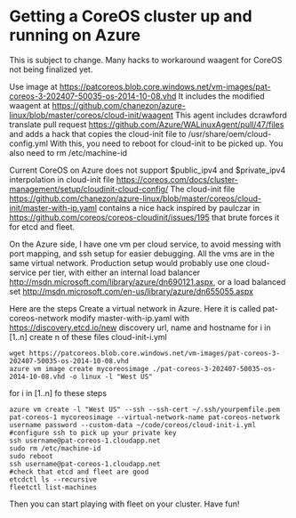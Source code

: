 # Getting a CoreOS cluster up and running on Azure

This is subject to change. Many hacks to workaround waagent for CoreOS not being finalized yet.

Use image at https://patcoreos.blob.core.windows.net/vm-images/pat-coreos-3-202407-50035-os-2014-10-08.vhd
It includes the modified waagent at https://github.com/chanezon/azure-linux/blob/master/coreos/cloud-init/waagent
This agent includes dcrawford translate pull request https://github.com/Azure/WALinuxAgent/pull/47/files and adds a hack that copies the cloud-init file to /usr/share/oem/cloud-config.yml 
With this, you need to reboot for cloud-init to be picked up.
You also need to rm /etc/machine-id

Current CoreOS on Azure does not support $public_ipv4 and $private_ipv4 interpolation in cloud-init file https://coreos.com/docs/cluster-management/setup/cloudinit-cloud-config/
The cloud-init file https://github.com/chanezon/azure-linux/blob/master/coreos/cloud-init/master-with-ip.yaml contains a nice hack inspired by paulczar in https://github.com/coreos/coreos-cloudinit/issues/195 that brute forces it for etcd and fleet.

On the Azure side, I have one vm per cloud service, to avoid messing with port mapping, and ssh setup for easier debugging. All the vms are in the same virtual network.
Production setup would probably use one cloud-service per tier, with either an internal load balancer http://msdn.microsoft.com/library/azure/dn690121.aspx, or a load balanced set http://msdn.microsoft.com/en-us/library/azure/dn655055.aspx

Here are the steps
Create a virtual network in Azure. Here it is called pat-coreos-network
modify master-with-ip.yaml with https://discovery.etcd.io/new discovery url, name and hostname
for i in [1..n]
create n of these files
cloud-init-i.yml

```
wget https://patcoreos.blob.core.windows.net/vm-images/pat-coreos-3-202407-50035-os-2014-10-08.vhd
azure vm image create mycoreosimage ./pat-coreos-3-202407-50035-os-2014-10-08.vhd -o linux -l "West US"
```
for i in [1..n] fo these steps
```
azure vm create -l "West US" --ssh --ssh-cert ~/.ssh/yourpemfile.pem pat-coreos-1 mycoreosimage --virtual-network-name pat-coreos-network username password --custom-data ~/code/coreos/cloud-init-i.yml
#configure ssh to pick up your private key
ssh username@pat-coreos-1.cloudapp.net
sudo rm /etc/machine-id 
sudo reboot
ssh username@pat-coreos-1.cloudapp.net
#check that etcd and fleet are good
etcdctl ls --recursive
fleetctl list-machines
```

Then you can start playing with fleet on your cluster.
Have fun!
